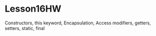 # Lesson16HW
Constructors, this keyword, Encapsulation, Access modifiers, getters, setters, static, final

